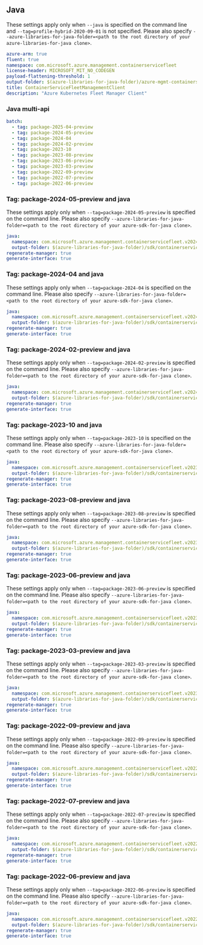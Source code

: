 ## Java

These settings apply only when `--java` is specified on the command line and `--tag=profile-hybrid-2020-09-01` is not specified.
Please also specify `--azure-libraries-for-java-folder=<path to the root directory of your azure-libraries-for-java clone>`.

``` yaml $(java)
azure-arm: true
fluent: true
namespace: com.microsoft.azure.management.containerservicefleet
license-header: MICROSOFT_MIT_NO_CODEGEN
payload-flattening-threshold: 1
output-folder: $(azure-libraries-for-java-folder)/azure-mgmt-containerservicefleet
title: ContainerServiceFleetManagementClient
description: "Azure Kubernetes Fleet Manager Client"
```

### Java multi-api

``` yaml $(java) && $(multiapi)
batch:
  - tag: package-2025-04-preview
  - tag: package-2024-05-preview
  - tag: package-2024-04
  - tag: package-2024-02-preview
  - tag: package-2023-10
  - tag: package-2023-08-preview
  - tag: package-2023-06-preview
  - tag: package-2023-03-preview
  - tag: package-2022-09-preview
  - tag: package-2022-07-preview
  - tag: package-2022-06-preview
```

### Tag: package-2024-05-preview and java

These settings apply only when `--tag=package-2024-05-preview` is specified on the command line.
Please also specify `--azure-libraries-for-java-folder=<path to the root directory of your azure-sdk-for-java clone>`.

``` yaml $(tag) == 'package-2024-05-preview' && $(java) && $(multiapi)
java:
  namespace: com.microsoft.azure.management.containerservicefleet.v2024_05_02_preview
  output-folder: $(azure-libraries-for-java-folder)/sdk/containerservice/mgmt-v2024_05_02_preview
regenerate-manager: true
generate-interface: true
```

### Tag: package-2024-04 and java

These settings apply only when `--tag=package-2024-04` is specified on the command line.
Please also specify `--azure-libraries-for-java-folder=<path to the root directory of your azure-sdk-for-java clone>`.

``` yaml $(tag) == 'package-2023-10' && $(java) && $(multiapi)
java:
  namespace: com.microsoft.azure.management.containerservicefleet.v2024_04_01
  output-folder: $(azure-libraries-for-java-folder)/sdk/containerservice/mgmt-v2024_04_01
regenerate-manager: true
generate-interface: true
```

### Tag: package-2024-02-preview and java

These settings apply only when `--tag=package-2024-02-preview` is specified on the command line.
Please also specify `--azure-libraries-for-java-folder=<path to the root directory of your azure-sdk-for-java clone>`.

``` yaml $(tag) == 'package-2024-02-preview' && $(java) && $(multiapi)
java:
  namespace: com.microsoft.azure.management.containerservicefleet.v2024_02_02_preview
  output-folder: $(azure-libraries-for-java-folder)/sdk/containerservice/mgmt-v2024_02_02_preview
regenerate-manager: true
generate-interface: true
```

### Tag: package-2023-10 and java

These settings apply only when `--tag=package-2023-10` is specified on the command line.
Please also specify `--azure-libraries-for-java-folder=<path to the root directory of your azure-sdk-for-java clone>`.

``` yaml $(tag) == 'package-2023-10' && $(java) && $(multiapi)
java:
  namespace: com.microsoft.azure.management.containerservicefleet.v2023_10_15
  output-folder: $(azure-libraries-for-java-folder)/sdk/containerservice/mgmt-v2023_10_15
regenerate-manager: true
generate-interface: true
```

### Tag: package-2023-08-preview and java

These settings apply only when `--tag=package-2023-08-preview` is specified on the command line.
Please also specify `--azure-libraries-for-java-folder=<path to the root directory of your azure-sdk-for-java clone>`.

``` yaml $(tag) == 'package-2023-08-preview' && $(java) && $(multiapi)
java:
  namespace: com.microsoft.azure.management.containerservicefleet.v2023_08_15_preview
  output-folder: $(azure-libraries-for-java-folder)/sdk/containerservice/mgmt-v2023_08_15_preview
regenerate-manager: true
generate-interface: true
```

### Tag: package-2023-06-preview and java

These settings apply only when `--tag=package-2023-06-preview` is specified on the command line.
Please also specify `--azure-libraries-for-java-folder=<path to the root directory of your azure-sdk-for-java clone>`.

``` yaml $(tag) == 'package-2023-06-preview' && $(java) && $(multiapi)
java:
  namespace: com.microsoft.azure.management.containerservicefleet.v2023_06_15_preview
  output-folder: $(azure-libraries-for-java-folder)/sdk/containerservice/mgmt-v2023_06_15_preview
regenerate-manager: true
generate-interface: true
```

### Tag: package-2023-03-preview and java

These settings apply only when `--tag=package-2023-03-preview` is specified on the command line.
Please also specify `--azure-libraries-for-java-folder=<path to the root directory of your azure-sdk-for-java clone>`.

``` yaml $(tag) == 'package-2023-03-preview' && $(java) && $(multiapi)
java:
  namespace: com.microsoft.azure.management.containerservicefleet.v2023_03_15_preview
  output-folder: $(azure-libraries-for-java-folder)/sdk/containerservice/mgmt-v2023_03_15_preview
regenerate-manager: true
generate-interface: true
```

### Tag: package-2022-09-preview and java

These settings apply only when `--tag=package-2022-09-preview` is specified on the command line.
Please also specify `--azure-libraries-for-java-folder=<path to the root directory of your azure-sdk-for-java clone>`.

``` yaml $(tag) == 'package-2022-09-preview' && $(java) && $(multiapi)
java:
  namespace: com.microsoft.azure.management.containerservicefleet.v2022_09_02_preview
  output-folder: $(azure-libraries-for-java-folder)/sdk/containerservice/mgmt-v2022_09_02_preview
regenerate-manager: true
generate-interface: true
```

### Tag: package-2022-07-preview and java

These settings apply only when `--tag=package-2022-07-preview` is specified on the command line.
Please also specify `--azure-libraries-for-java-folder=<path to the root directory of your azure-sdk-for-java clone>`.

``` yaml $(tag) == 'package-2022-07-preview' && $(java) && $(multiapi)
java:
  namespace: com.microsoft.azure.management.containerservicefleet.v2022_07_02_preview
  output-folder: $(azure-libraries-for-java-folder)/sdk/containerservice/mgmt-v2022_07_02_preview
regenerate-manager: true
generate-interface: true
```

### Tag: package-2022-06-preview and java

These settings apply only when `--tag=package-2022-06-preview` is specified on the command line.
Please also specify `--azure-libraries-for-java-folder=<path to the root directory of your azure-sdk-for-java clone>`.

``` yaml $(tag) == 'package-2022-06-preview' && $(java) && $(multiapi)
java:
  namespace: com.microsoft.azure.management.containerservicefleet.v2022_06_02_preview
  output-folder: $(azure-libraries-for-java-folder)/sdk/containerservice/mgmt-v2022_06_02_preview
regenerate-manager: true
generate-interface: true
```
